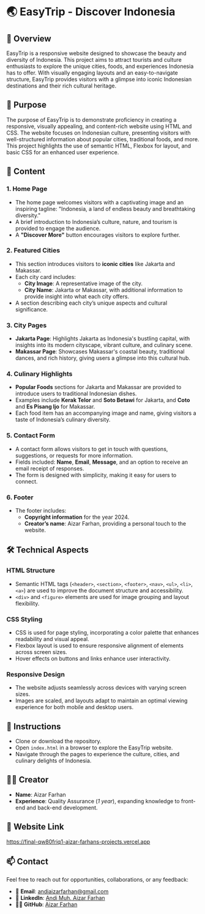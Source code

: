 # 🌏 **EasyTrip - Discover Indonesia**

## 🚀 **Overview**

EasyTrip is a responsive website designed to showcase the beauty and diversity of Indonesia. This project aims to attract tourists and culture enthusiasts to explore the unique cities, foods, and experiences Indonesia has to offer. With visually engaging layouts and an easy-to-navigate structure, EasyTrip provides visitors with a glimpse into iconic Indonesian destinations and their rich cultural heritage.

## 🎯 **Purpose**

The purpose of EasyTrip is to demonstrate proficiency in creating a responsive, visually appealing, and content-rich website using HTML and CSS. The website focuses on Indonesian culture, presenting visitors with well-structured information about popular cities, traditional foods, and more. This project highlights the use of semantic HTML, Flexbox for layout, and basic CSS for an enhanced user experience.

## 🌟 **Content**

### **1. Home Page**
   - The home page welcomes visitors with a captivating image and an inspiring tagline: "Indonesia, a land of endless beauty and breathtaking diversity."
   - A brief introduction to Indonesia’s culture, nature, and tourism is provided to engage the audience.
   - A **"Discover More"** button encourages visitors to explore further.

### **2. Featured Cities**
   - This section introduces visitors to **iconic cities** like Jakarta and Makassar.
   - Each city card includes:
      - **City Image**: A representative image of the city.
      - **City Name**: Jakarta or Makassar, with additional information to provide insight into what each city offers.
   - A section describing each city’s unique aspects and cultural significance.

### **3. City Pages**
   - **Jakarta Page**: Highlights Jakarta as Indonesia's bustling capital, with insights into its modern cityscape, vibrant culture, and culinary scene.
   - **Makassar Page**: Showcases Makassar's coastal beauty, traditional dances, and rich history, giving users a glimpse into this cultural hub.

### **4. Culinary Highlights**
   - **Popular Foods** sections for Jakarta and Makassar are provided to introduce users to traditional Indonesian dishes.
   - Examples include **Kerak Telor** and **Soto Betawi** for Jakarta, and **Coto** and **Es Pisang Ijo** for Makassar.
   - Each food item has an accompanying image and name, giving visitors a taste of Indonesia’s culinary diversity.

### **5. Contact Form**
   - A contact form allows visitors to get in touch with questions, suggestions, or requests for more information.
   - Fields included: **Name**, **Email**, **Message**, and an option to receive an email receipt of responses.
   - The form is designed with simplicity, making it easy for users to connect.

### **6. Footer**
   - The footer includes:
      - **Copyright information** for the year 2024.
      - **Creator’s name**: Aizar Farhan, providing a personal touch to the website.

## 🛠️ **Technical Aspects**

### **HTML Structure**
   - Semantic HTML tags (`<header>`, `<section>`, `<footer>`, `<nav>`, `<ul>`, `<li>`, `<a>`) are used to improve the document structure and accessibility.
   - `<div>` and `<figure>` elements are used for image grouping and layout flexibility.

### **CSS Styling**
   - CSS is used for page styling, incorporating a color palette that enhances readability and visual appeal.
   - Flexbox layout is used to ensure responsive alignment of elements across screen sizes.
   - Hover effects on buttons and links enhance user interactivity.

### **Responsive Design**
   - The website adjusts seamlessly across devices with varying screen sizes.
   - Images are scaled, and layouts adapt to maintain an optimal viewing experience for both mobile and desktop users.

## 📃 **Instructions**

   - Clone or download the repository.
   - Open `index.html` in a browser to explore the EasyTrip website.
   - Navigate through the pages to experience the culture, cities, and culinary delights of Indonesia.

## 👨🏾 **Creator**

   - **Name**: Aizar Farhan
   - **Experience**: Quality Assurance (_1 year_), expanding knowledge to front-end and back-end development.

## 🔗 **Website Link**
https://final-qw80friq1-aizar-farhans-projects.vercel.app

## 📫 **Contact**

Feel free to reach out for opportunities, collaborations, or any feedback:

- 📧 **Email**: [andiaizarfarhan@gmail.com](mailto:andiaizarfarhan@gmail.com)
- 👔 **LinkedIn**: [Andi Muh. Aizar Farhan](https://www.linkedin.com/in/andi-muh-aizar-farhan-a47a18292/)
- 🧑‍💻 **GitHub**: [Aizar Farhan](https://github.com/aizarfarhan25)
